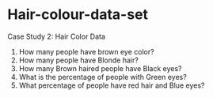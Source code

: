 # Hair-colour-data-set
Case Study 2: Hair Color Data
1.	How many people have brown eye color?
2.	How many people have Blonde hair?
3.	How many Brown haired people have Black eyes?
4.	What is the percentage of people with Green eyes?
5.	What percentage of people have red hair and Blue eyes?
